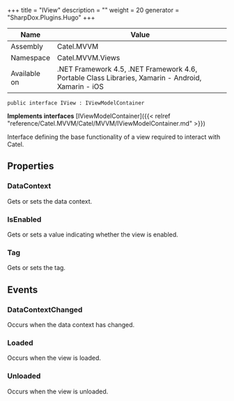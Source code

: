 

+++
title = "IView" 
description = ""
weight = 20
generator = "SharpDox.Plugins.Hugo"
+++

Name|Value
---|---
Assembly|Catel.MVVM
Namespace|Catel.MVVM.Views
Available on|.NET Framework 4.5, .NET Framework 4.6, Portable Class Libraries, Xamarin - Android, Xamarin - iOS

```
public interface IView : IViewModelContainer
```

**Implements interfaces**
[IViewModelContainer]({{< relref "reference/Catel.MVVM/Catel/MVVM/IViewModelContainer.md" >}})

Interface defining the base functionality of a view required to interact with Catel.

## Properties

### DataContext

Gets or sets the data context.

### IsEnabled

Gets or sets a value indicating whether the view is enabled.

### Tag

Gets or sets the tag.

## Events

### DataContextChanged

Occurs when the data context has changed.

### Loaded

Occurs when the view is loaded.

### Unloaded

Occurs when the view is unloaded.

